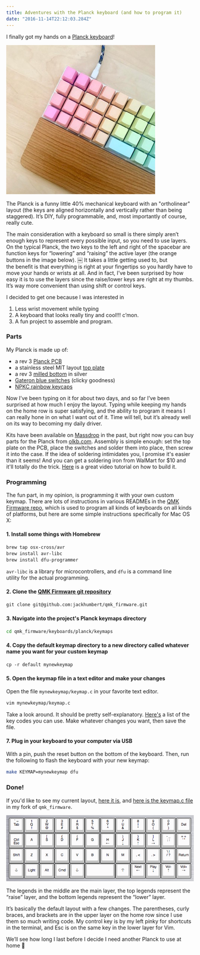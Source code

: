 ```yaml
---
title: Adventures with the Planck keyboard (and how to program it)
date: "2016-11-14T22:12:03.284Z"
---
```


I finally got my hands on a [Planck keyboard](https://olkb.com/planck)!

![Planck Keyboard](./keyboard-small.jpg)

The Planck is a funny little 40% mechanical keyboard with an "ortholinear" layout (the keys are aligned horizontally and vertically rather than being staggered). It’s DIY, fully programmable, and, most importantly of course, really cute.

The main consideration with a keyboard so small is there simply aren’t enough keys to represent every possible input, so you need to use layers. On the typical Planck, the two keys to the left and right of the spacebar are function keys for “lowering” and “raising” the active layer (the orange buttons in the image below).
￼
It takes a little getting used to, but the benefit is that everything is right at your fingertips so you hardly have to move your hands or wrists at all. And in fact, I’ve been surprised by how easy it is to use the layers since the raise/lower keys are right at my thumbs. It’s way more convenient than using shift or control keys.

I decided to get one because I was interested in

1. Less wrist movement while typing
2. A keyboard that looks really tiny and cool!!! c’mon.
3. A fun project to assemble and program.

### Parts

My Planck is made up of:
* a rev 3 [Planck PCB](https://olkb.com/planck/pcb)
* a stainless steel MIT layout [top plate](http://olkb.com:80/planck/top-plate)
* a rev 3 [milled bottom](https://olkb.com/planck/milled-bottom) in silver
* [Gateron blue switches](http://mechanicalkeyboards.com/shop/index.php?l=product_detail&p=1272) (clicky goodness)
* [NPKC rainbow keycaps](http://www.massdrop.com:80/buy/npkc-rainbow-keycaps)

Now I’ve been typing on it for about two days, and so far I’ve been surprised at how much I enjoy the layout. Typing while keeping my hands on the home row is super satisfying, and the ability to program it means I can really hone in on what I want out of it. Time will tell, but it’s already well on its way to becoming my daily driver.

Kits have been available on [Massdrop](https://www.massdrop.com/) in the past, but right now you can buy parts for the Planck from [olkb.com](https://olkb.com/). Assembly is simple enough: set the top plate on the PCB, place the switches and solder them into place, then screw it into the case. If the idea of soldering intimidates you, I promise it's easier than it seems! And you can get a soldering iron from WalMart for $10 and it'll totally do the trick. [Here](https://www.youtube.com/watch?v=S2FApwzVxAQ) is a great video tutorial on how to build it.

### Programming

The fun part, in my opinion, is programming it with your own custom keymap. There are lots of instructions in various READMEs in the [QMK Firmware repo](https://github.com/jackhumbert/qmk_firmware), which is used to program all kinds of keyboards on all kinds of platforms, but here are some simple instructions specifically for Mac OS X:

#### 1. Install some things with Homebrew

```bash
brew tap osx-cross/avr
brew install avr-libc
brew install dfu-programmer
```

`avr-libc` is a library for microcontrollers, and `dfu` is a command line utility for the actual programming.

#### 2. Clone the [QMK Firmware git repository](https://github.com/jackhumbert/qmk_firmware)

```bash
git clone git@github.com:jackhumbert/qmk_firmware.git
```

#### 3. Navigate into the project's Planck keymaps directory

```bash
cd qmk_firmware/keyboards/planck/keymaps
```

#### 4. Copy the default keymap directory to a new directory called whatever name you want for your custom keymap

```bash
cp -r default mynewkeymap
```

#### 5. Open the keymap file in a text editor and make your changes

Open the file `mynewkeymap/keymap.c` in your favorite text editor.

```bash
vim mynewkeymap/keymap.c
```

Take a look around. It should be pretty self-explanatory. [Here's](https://github.com/jackhumbert/qmk_firmware/blob/master/doc/keycode.txt) a list of the key codes you can use. Make whatever changes you want, then save the file.

#### 7. Plug in your keyboard to your computer via USB

With a pin, push the reset button on the bottom of the keyboard. Then, run the following to flash the keyboard with your new keymap:

```bash
make KEYMAP=mynewkeymap dfu
```

### Done!

If you'd like to see my current layout, [here it is](http://www.keyboard-layout-editor.com/#/gists/bbfc6488fb2a6957da4396e3d7246afb), and [here is the keymap.c file](https://github.com/leahjlou/qmk_firmware/blob/master/keyboards/planck/keymaps/leah/keymap.c) in my fork of `qmk_firmware`.

![My keyboard layout](./layout.png)

The legends in the middle are the main layer, the top legends represent the “raise” layer, and the bottom legends represent the “lower” layer.

It’s basically the default layout with a few changes. The parentheses, curly braces, and brackets are in the upper layer on the home row since I use them so much writing code. My control key is by my left pinky for shortcuts in the terminal, and Esc is on the same key in the lower layer for Vim.

We’ll see how long I last before I decide I need another Planck to use at home 🙂
